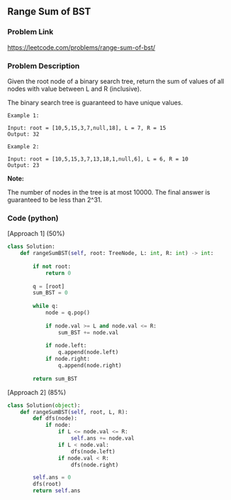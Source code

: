 ## Range Sum of BST

### Problem Link

https://leetcode.com/problems/range-sum-of-bst/

### Problem Description 

Given the root node of a binary search tree, return the sum of values of all nodes with value between L and R (inclusive).

The binary search tree is guaranteed to have unique values.


```
Example 1:

Input: root = [10,5,15,3,7,null,18], L = 7, R = 15
Output: 32

```

```
Example 2:

Input: root = [10,5,15,3,7,13,18,1,null,6], L = 6, R = 10
Output: 23

```

**Note:**

The number of nodes in the tree is at most 10000.
The final answer is guaranteed to be less than 2^31.

### Code (python)

[Approach 1] (50%)

```python
class Solution:
    def rangeSumBST(self, root: TreeNode, L: int, R: int) -> int:
        
        if not root:
            return 0
        
        q = [root]
        sum_BST = 0
        
        while q:
            node = q.pop()
            
            if node.val >= L and node.val <= R:
                sum_BST += node.val
                
            if node.left:
                q.append(node.left)
            if node.right:
                q.append(node.right)
                
        return sum_BST
```

[Approach 2] (85%)

```python
class Solution(object):
    def rangeSumBST(self, root, L, R):
        def dfs(node):
            if node:
                if L <= node.val <= R:
                    self.ans += node.val
                if L < node.val:
                    dfs(node.left)
                if node.val < R:
                    dfs(node.right)

        self.ans = 0
        dfs(root)
        return self.ans
```